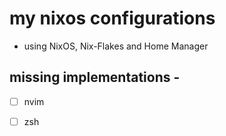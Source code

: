 # my nixos configurations

- using NixOS, Nix-Flakes and Home Manager

## missing implementations - 
- [ ] nvim
- [ ] zsh


